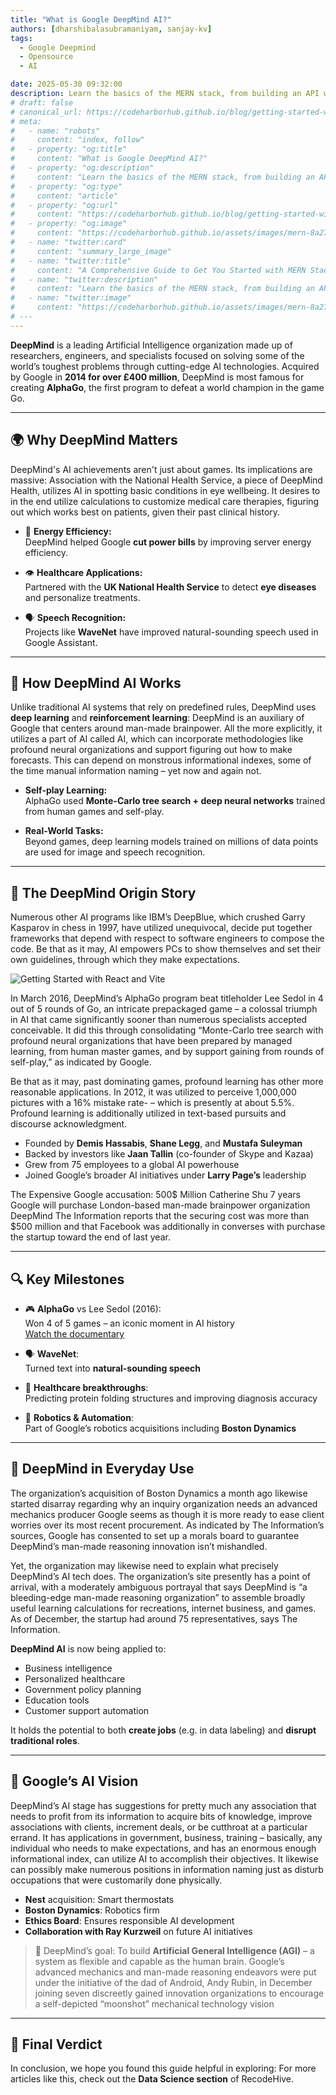 ```yaml
---
title: "What is Google DeepMind AI?"
authors: [dharshibalasubramaniyam, sanjay-kv]
tags:
  - Google Deepmind
  - Opensource
  - AI

date: 2025-05-30 09:32:00
description: Learn the basics of the MERN stack, from building an API with Express.js to creating a React app. This guide covers prerequisites, configuring MongoDB Atlas, styling, and more.
# draft: false
# canonical_url: https://codeharborhub.github.io/blog/getting-started-with-mern
# meta:
#   - name: "robots"
#     content: "index, follow"
#   - property: "og:title"
#     content: "What is Google DeepMind AI?"
#   - property: "og:description"
#     content: "Learn the basics of the MERN stack, from building an API with Express.js to creating a React app. This guide covers prerequisites, configuring MongoDB Atlas, styling, and more."
#   - property: "og:type"
#     content: "article"
#   - property: "og:url"
#     content: "https://codeharborhub.github.io/blog/getting-started-with-mern"
#   - property: "og:image"
#     content: "https://codeharborhub.github.io/assets/images/mern-8a27add30515e58f789f89a4c9072818.jpg"
#   - name: "twitter:card"
#     content: "summary_large_image"
#   - name: "twitter:title"
#     content: "A Comprehensive Guide to Get You Started with MERN Stack"
#   - name: "twitter:description"
#     content: "Learn the basics of the MERN stack, from building an API with Express.js to creating a React app. This guide covers prerequisites, configuring MongoDB Atlas, styling, and more."
#   - name: "twitter:image"
#     content: "https://codeharborhub.github.io/assets/images/mern-8a27add30515e58f789f89a4c9072818.jpg"
# ---
---
```


**DeepMind** is a leading Artificial Intelligence organization made up of researchers, engineers, and specialists focused on solving some of the world’s toughest problems through cutting-edge AI technologies. Acquired by Google in **2014 for over £400 million**, DeepMind is most famous for creating **AlphaGo**, the first program to defeat a world champion in the game Go.

---

## 🌍 Why DeepMind Matters

DeepMind's AI achievements aren't just about games. Its implications are massive: 
Association with the National Health Service, a piece of DeepMind Health, utilizes AI in spotting basic conditions in eye wellbeing. It desires to in the end utilize calculations to customize medical care therapies, figuring out which works best on patients, given their past clinical history.



- 🔋 **Energy Efficiency:**  
  DeepMind helped Google **cut power bills** by improving server energy efficiency.

- 👁️ **Healthcare Applications:**  
  Partnered with the **UK National Health Service** to detect **eye diseases** and personalize treatments.

- 🗣️ **Speech Recognition:**  
  Projects like **WaveNet** have improved natural-sounding speech used in Google Assistant.

---

## 🧠 How DeepMind AI Works

Unlike traditional AI systems that rely on predefined rules, DeepMind uses **deep learning** and **reinforcement learning**:
 DeepMind is an auxiliary of Google that centers around man-made brainpower. All the more explicitly, it utilizes a part of AI called AI, which can incorporate methodologies like profound neural organizations and support figuring out how to make forecasts. This can depend on monstrous informational indexes, some of the time manual information naming – yet now and again not.

- **Self-play Learning:**  
  AlphaGo used **Monte-Carlo tree search + deep neural networks** trained from human games and self-play.

- **Real-World Tasks:**  
  Beyond games, deep learning models trained on millions of data points are used for image and speech recognition.

---

## 🧾 The DeepMind Origin Story
Numerous other AI programs like IBM’s DeepBlue, which crushed Garry Kasparov in chess in 1997, have utilized unequivocal, decide put together frameworks that depend with respect to software engineers to compose the code. Be that as it may, AI empowers PCs to show themselves and set their own guidelines, through which they make expectations.

![Getting Started with React and Vite](/img/blogs/02-deepmind.png)

In March 2016, DeepMind’s AlphaGo program beat titleholder Lee Sedol in 4 out of 5 rounds of Go, an intricate prepackaged game – a colossal triumph in AI that came significantly sooner than numerous specialists accepted conceivable. It did this through consolidating “Monte-Carlo tree search with profound neural organizations that have been prepared by managed learning, from human master games, and by support gaining from rounds of self-play,” as indicated by Google.

Be that as it may, past dominating games, profound learning has other more reasonable applications. In 2012, it was utilized to perceive 1,000,000 pictures with a 16% mistake rate- – which is presently at about 5.5%. Profound learning is additionally utilized in text-based pursuits and discourse acknowledgment.

- Founded by **Demis Hassabis**, **Shane Legg**, and **Mustafa Suleyman**
- Backed by investors like **Jaan Tallin** (co-founder of Skype and Kazaa)
- Grew from 75 employees to a global AI powerhouse
- Joined Google’s broader AI initiatives under **Larry Page’s** leadership

The Expensive Google accusation: 500$ Million Catherine Shu 7 years Google will purchase London-based man-made brainpower organization DeepMind The Information reports that the securing cost was more than $500 million and that Facebook was additionally in converses with purchase the startup toward the end of last year.

---

## 🔍 Key Milestones

- 🎮 **AlphaGo** vs Lee Sedol (2016):  
  Won 4 of 5 games – an iconic moment in AI history  
  [Watch the documentary](https://t.co/DkDU3q4HVn)

- 🗣️ **WaveNet**:  
  Turned text into **natural-sounding speech**

- 🧬 **Healthcare breakthroughs**:  
  Predicting protein folding structures and improving diagnosis accuracy

- 🤖 **Robotics & Automation**:  
  Part of Google’s robotics acquisitions including **Boston Dynamics**

---

## 🧩 DeepMind in Everyday Use

The organization’s acquisition of Boston Dynamics a month ago likewise started disarray regarding why an inquiry organization needs an advanced mechanics producer Google seems as though it is more ready to ease client worries over its most recent procurement. As indicated by The Information’s sources, Google has consented to set up a morals board to guarantee DeepMind’s man-made reasoning innovation isn’t mishandled. 

Yet, the organization may likewise need to explain what precisely DeepMind’s AI tech does. The organization’s site presently has a point of arrival, with a moderately ambiguous portrayal that says DeepMind is “a bleeding-edge man-made reasoning organization” to assemble broadly useful learning calculations for recreations, internet business, and games. As of December, the startup had around 75 representatives, says The Information.

**DeepMind AI** is now being applied to:

- Business intelligence
- Personalized healthcare
- Government policy planning
- Education tools
- Customer support automation

It holds the potential to both **create jobs** (e.g. in data labeling) and **disrupt traditional roles**.

---

## 📰 Google’s AI Vision

DeepMind’s AI stage has suggestions for pretty much any association that needs to profit from its information to acquire bits of knowledge, improve associations with clients, increment deals, or be cutthroat at a particular errand. It has applications in government, business, training – basically, any individual who needs to make expectations, and has an enormous enough informational index, can utilize AI to accomplish their objectives. It likewise can possibly make numerous positions in information naming just as disturb occupations that were customarily done physically.

- **Nest** acquisition: Smart thermostats
- **Boston Dynamics**: Robotics firm
- **Ethics Board**: Ensures responsible AI development
- **Collaboration with Ray Kurzweil** on future AI initiatives

> 🧠 DeepMind’s goal: To build **Artificial General Intelligence (AGI)** – a system as flexible and capable as the human brain.
Google’s advanced mechanics and man-made reasoning endeavors were put under the initiative of the dad of Android, Andy Rubin, in December joining seven discreetly gained innovation organizations to encourage a self-depicted “moonshot” mechanical technology vision
---

## 📍 Final Verdict

In conclusion, we hope you found this guide helpful in exploring: For more articles like this, check out the **Data Science section** of RecodeHive.


<GiscusComments/>